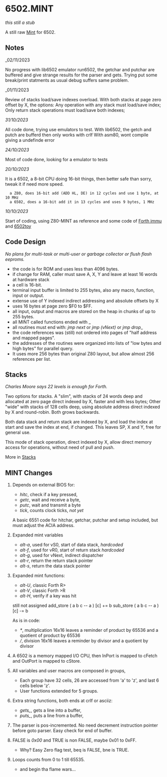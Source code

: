 # 6502.MINT

_this still a stub_

A still raw [Mint](https://github.com/monsonite/MINT) for 6502.

## Notes

_02/11/2023

No progress with lib6502 emulator run6502, the getchar and putchar are buffered and give strange results for the parser and gets. Trying put some break/print statments as usual debug suffers same problem.

_01/11/2023

Review of stacks load/save indexes overload. With both stacks at page zero offset by X, the options: Any operation with any stack must load/save index; Only return stack operations must load/save both indexes; 

_31/10/2023_

All code done, trying use emulators to test. 
    With lib6502, the getch and putch are bufferd then only works with crlf
    With asm80, wont compile giving a undefinde error

_24/10/2023_
      
Most of code done, looking for a emulator to tests
      
_20/10/2023_

It is a 6502, a 8-bit CPU doing 16-bit things, then better safe than sorry, tweak it if need more speed.

      a Z80, does 16-bit add (ADD HL, DE) in 12 cycles and use 1 byte, at 10 MHz  
      a 6502, does a 16-bit add it in 13 cycles and uses 9 bytes, 1 MHz 

_10/10/2023_

Start of coding, using Z80-MINT as reference and some code of [Forth immu](https://github.com/agsb/immu) and [6502toy](https://github.com/agsb/6502toy)
      
## Code Design

_No plans for multi-task or multi-user or garbage collector or flush flash eeproms._ 

   - the code is for ROM and uses less than 4096 bytes.
   - if change for RAM, caller must save A, X, Y and leave at least 16 words at hardware stack 
   - a cell is 16-bit.
   - terminal input buffer is limited to 255 bytes, also any macro, function, input or output.  
   - extense use of Y indexed indirect addressing and absolute offsets by X
   - uses 16 bytes at page zero $F0 to $FF.
   - all input, output and macros are stored on the heap in chunks of up to 255 bytes.
   - all MINT called functions ended with \_
   - all routines must end with: _jmp next_ or _jmp (vNext)_ or _jmp drop__ 
   - the code references was (still) not ordered into pages of "half address and mapped pages".
   - the addresses of the routines were organized into lists of "low bytes and high bytes" for parallel query.
   - It uses more 256 bytes than original Z80 layout, but allow almost 256 references per list.

## Stacks

_Charles Moore says 22 levels is enough for Forth._

Two options for stacks. A "slim", with stacks of 24 words deep and allocated at zero page direct indexed by X, faster and with less bytes; Other "wide" with stacks of 128 cells deep, using absolute address direct indexed by X and round-robin. Both grows backwards. 

Both data stack and return stack are indexed by X, and load the index at start and save the index at end, if changed. This leaves SP, X and Y, free for general use. 

This mode of stack operation, direct indexed by X, allow direct memory access for operations, without need of pull and push. 

More in [Stacks](https://github.com/agsb/6502.MINT/blob/main/arch/6502/stks/Stacks.md)
     
## MINT Changes

1. Depends on external BIOS for:
   
      - _hitc_, check if a key pressed,
      - _getc_, wait and receive a byte,
      - _putc_, wait and transmit a byte
      - _tick_, counts clock ticks, *not yet*
        
      A basic 6551 code for hitchar, getchar, putchar and setup included, but must adjust the ACIA address.
   
3. Expanded mint variables
   
      - _alt-a_, used for vS0, start of data stack, *hardcoded*
      - _alt-f_, used for vR0, start of return stack  *hardcoded*
      - _alt-g_, used for vNext, indirect dispatcher  
      - _alt-r_, return the return stack pointer
      - _alt-s_, return the data stack pointer

5. Expanded mint functions:

      - _alt-U_, classic Forth R> 
      - _alt-V_, classic Forth >R 
      - _alt-H_, verify if a key was hit 

      still not assigned
            add_store ( a b c -- a ) [c] += b 
            sub_store ( a b c -- a ) [c] -= b
    
      As is in code:
   
      - _*_, multiplication 16x16 leaves a reminder of product by 65536 and a quotient of product by 65536
      - _/_, division 16x16 leaves a reminder by divisor and a quotient by divisor   

7. A 6502 is a memory mapped I/O CPU, then InPort is mapped to cFetch and OutPort is mapped to cStore.
  
8. All variables and user macros are composed in groups,

      - Each group have 32 cells, 26 are accessed from 'a' to 'z', and last 6 cells below 'z'.
      - User functions extended for 5 groups.  

10. Extra string functions, both ends at crlf or asciiz:

      - _gets\__, gets a line into a buffer, 
      - _puts\__, puts a line from a buffer,  

11. The parser is pos-incremented. No need decrement instruction pointer before goto parser. Easy check for end of buffer.

12. FALSE is _0x00_ and TRUE is non FALSE, maybe 0x01 to 0xFF.
      - Why? Easy Zero flag test, beq is FALSE, bne is TRUE.

13. Loops counts from 0 to 1 till 65535.
      - and begin tha flame wars...

